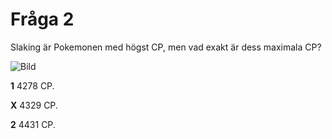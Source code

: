 # Fråga 2

Slaking är Pokemonen med högst CP, men vad exakt är dess maximala CP?

![Bild](https://www.pokemon.com/static-assets/content-assets/cms2/img/pokedex/full/289.png)

**1** 4278 CP.

**X** 4329 CP.

**2** 4431 CP.
